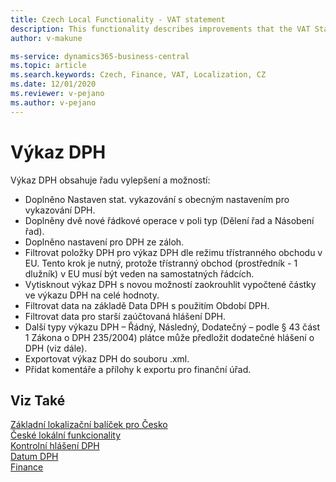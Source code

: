 ```yaml
---
title: Czech Local Functionality - VAT statement 
description: This functionality describes improvements that the VAT Statement report contains.
author: v-makune

ms-service: dynamics365-business-central
ms.topic: article
ms.search.keywords: Czech, Finance, VAT, Localization, CZ
ms.date: 12/01/2020
ms.reviewer: v-pejano
ms.author: v-pejano
---
```



# Výkaz DPH

Výkaz DPH obsahuje řadu vylepšení a možností:

- Doplněno Nastaven stat. vykazování s obecným nastavením pro vykazování DPH.
- Doplněny dvě nové řádkové operace v poli typ (Dělení řad a Násobení řad).
- Doplněno nastavení pro DPH ze záloh.
- Filtrovat položky DPH pro výkaz DPH dle režimu třístranného obchodu v EU. Tento krok je nutný, protože třístranný obchod (prostředník - 1 dlužník) v EU musí být veden na samostatných řádcích. 
- Vytisknout výkaz DPH s novou možností zaokrouhlit vypočtené částky ve výkazu DPH na celé hodnoty.
- Filtrovat data na základě Data DPH s použitím Období DPH.
- Filtrovat data pro starší zaúčtovaná hlášení DPH.
- Další typy výkazu DPH – Řádný, Následný, Dodatečný – podle § 43 část 1 Zákona o DPH 235/2004) plátce může předložit dodatečné hlášení o DPH (viz dále).
- Exportovat výkaz DPH do souboru .xml.
- Přidat komentáře a přílohy k exportu pro finanční úřad.

## Viz Také

[Základní lokalizační balíček pro Česko](ui-extensions-core-localization-pack-cz.md)  
[České lokální funkcionality](czech-local-functionality.md)  
[Kontrolní hlášení DPH](how-to-create-vat-control-report.md)  
[Datum DPH](how-to-setup-vat-date.md)  
[Finance](../../finance.md)  
